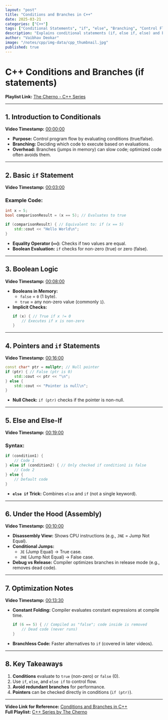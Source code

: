 ```yaml
---
layout: "post"
title: "Conditions and Branches in C++"
date: 2025-03-21
categories: ["C++"]
tags: ["Conditional Statements", "if", "else", "Branching", "Control Flow", "Boolean Logic"]
description: "Explains conditional statements (if, else if, else) and branching in C++ for controlling program flow based on boolean logic and evaluations."
author: "Vaibhav Deokar"
image: "/notes/cpp/img-data/cpp_thumbnail.jpg"
published: true
---
```

# C++ Conditions and Branches (if statements)  
**Playlist Link:** [The Cherno - C++ Series](https://www.youtube.com/watch?v=9RJTQmK0YPI&list=PLlrATfBNZ98dudnM48yfGUldqGD0S4FFb&index=10)  

---

## 1. **Introduction to Conditionals**  
**Video Timestamp:** [00:00:00](https://youtu.be/qEgCT87KOfc?t=0)  
- **Purpose:** Control program flow by evaluating conditions (true/false).  
- **Branching:** Deciding which code to execute based on evaluations.  
- **Overhead:** Branches (jumps in memory) can slow code; optimized code often avoids them.  

---

## 2. **Basic `if` Statement**  
**Video Timestamp:** [00:03:00](https://youtu.be/qEgCT87KOfc?t=180)  
### Example Code:  
```cpp
int x = 5;
bool comparisonResult = (x == 5); // Evaluates to true

if (comparisonResult) { // Equivalent to: if (x == 5)
    std::cout << "Hello World\n";
}
```  
- **Equality Operator (`==`):** Checks if two values are equal.  
- **Boolean Evaluation:** `if` checks for non-zero (true) or zero (false).  

---

## 3. **Boolean Logic**  
**Video Timestamp:** [00:08:00](https://youtu.be/qEgCT87KOfc?t=480)  
- **Booleans in Memory:**  
  - `false` = `0` (1 byte).  
  - `true` = any non-zero value (commonly `1`).  
- **Implicit Checks:**  
  ```cpp
  if (x) { // True if x != 0
      // Executes if x is non-zero
  }
  ```  

---

## 4. **Pointers and `if` Statements**  
**Video Timestamp:** [00:16:00](https://youtu.be/qEgCT87KOfc?t=960)  
```cpp
const char* ptr = nullptr; // Null pointer
if (ptr) { // False (ptr is 0)
    std::cout << ptr << "\n";
} else {
    std::cout << "Pointer is null\n";
}
```  
- **Null Check:** `if (ptr)` checks if the pointer is non-null.  

---

## 5. **Else and Else-If**  
**Video Timestamp:** [00:19:00](https://youtu.be/qEgCT87KOfc?t=1140)  
### Syntax:  
```cpp
if (condition1) {
    // Code 1
} else if (condition2) { // Only checked if condition1 is false
    // Code 2
} else {
    // Default code
}
```  
- **`else if` Trick:** Combines `else` and `if` (not a single keyword).  

---

## 6. **Under the Hood (Assembly)**  
**Video Timestamp:** [00:10:00](https://youtu.be/qEgCT87KOfc?t=600)  
- **Disassembly View:** Shows CPU instructions (e.g., `JNE` = Jump Not Equal).  
- **Conditional Jumps:**  
  - `JE` (Jump Equal) → True case.  
  - `JNE` (Jump Not Equal) → False case.  
- **Debug vs Release:** Compiler optimizes branches in release mode (e.g., removes dead code).  

---

## 7. **Optimization Notes**  
**Video Timestamp:** [00:13:30](https://youtu.be/qEgCT87KOfc?t=810)  
- **Constant Folding:** Compiler evaluates constant expressions at compile time.  
  ```cpp
  if (6 == 5) { // Compiled as "false"; code inside is removed
      // Dead code (never runs)
  }
  ```  
- **Branchless Code:** Faster alternatives to `if` (covered in later videos).  

---

## 8. **Key Takeaways**  
1. **Conditions** evaluate to `true` (non-zero) or `false` (0).  
2. Use `if`, `else`, and `else if` to control flow.  
3. **Avoid redundant branches** for performance.  
4. **Pointers** can be checked directly in conditions (`if (ptr)`).  

---

**Video Link for Reference:** [Conditions and Branches in C++](https://www.youtube.com/watch?v=qEgCT87KOfc)  
**Full Playlist:** [C++ Series by The Cherno](https://www.youtube.com/watch?v=9RJTQmK0YPI&list=PLlrATfBNZ98dudnM48yfGUldqGD0S4FFb&index=10)
